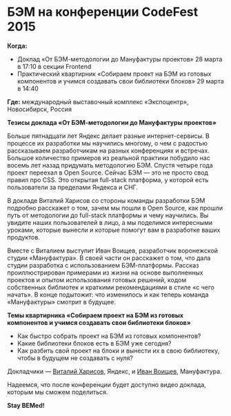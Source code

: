 # БЭМ на конференции CodeFest 2015

**Когда:** 
  * Доклад «От БЭМ-методологии до Мануфактуры проектов» 28 марта в 17:10 в секции Frontend
  * Практический квартирник «Собираем проект на БЭМ из готовых компонентов и учимся создавать свои библиотеки блоков» 29 марта в 14:40

**Где:** международный выставочный комплекс «Экспоцентр», Новосибирск, Россия

**Тезисы доклада «От БЭМ-методологии до Мануфактуры проектов»**

Больше пятнадцати лет Яндекс делает разные интернет-сервисы. В процессе их разработки мы научились многому, о чем с радостью рассказываем разработчикам на разных конференциях и встречах. Большое количество примеров из реальной практики побудило нас восемь лет назад придумать методологию БЭМ. Спустя четыре года проект переехал в Open Source. Сейчас БЭМ — это не просто свод правил про CSS. Это открытая full-stack платформа, у которой есть пользователи за пределами Яндекса и СНГ. 

В докладе Виталий Харисов со стороны команды разработки БЭМ подробно расскажет о том, зачем мы пошли в Open Source, как прошли путь от методологии до full-stack платформы и чему научились. Вы увидите наших пользователей в лицо, а мы поделимся интересными уроками, которые вынесли и которые помогут вам в разработке ваших продуктов.

Вместе с Виталием выступит Иван Воищев, разработчик воронежской студии «Мануфактура». В своей части он расскажет о том, что дала студии разработка с использованием БЭМ-платформы. Рассказ проиллюстрирован примерами из жизни на основе выполненных проектов и опытом использования готовых решений, кодом собственных библиотек и краткими рекомендациями в стиле «с чего начать». В конце подытожит: что изменилось и как теперь команда «Мануфактуры» смотрит в будущее.

**Темы квартирника «Собираем проект на БЭМ из готовых компонентов и учимся создавать свои библиотеки блоков»**

  * Как быстро собрать проект на БЭМ из готовых компонентов?
  * Какие библиотеки блоков есть в БЭМ уже сегодня?
  * Как разбить свой проект на блоки и вынести их в свою библиотеку, чтобы в будущем не создавать с нуля?

Докладчики — [Виталий Харисов](https://ru.bem.info/authors/harisov-vitaly/), Яндекс, и [Иван Воищев](https://twitter.com/voischev), Мануфактура.

Надеемся, что после конференции будет доступно видео доклада, которым мы сможем поделиться.

**Stay BEMed!**
